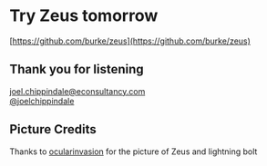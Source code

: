 <!SLIDE end-slide>

# Try Zeus tomorrow 

[https://github.com/burke/zeus](https://github.com/burke/zeus)

## Thank you for listening

[joel.chippindale@econsultancy.com](mailto:joel.chippindale@econsultancy.com)
\
[@joelchippindale](https://twitter.com/joelchippindale)

## Picture Credits

Thanks to [ocularinvasion](http://www.flickr.com/photos/ocularinvasion/3371917114/) for the picture of Zeus and lightning bolt
